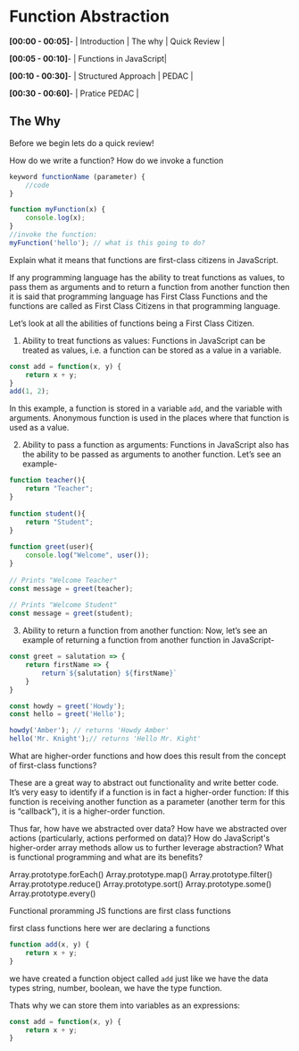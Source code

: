 # Function Abstraction

**[00:00 - 00:05]**- | Introduction | The why | Quick Review |

**[00:05 - 00:10]**- | Functions in JavaScript| 

**[00:10 - 00:30]**- | Structured Approach | PEDAC |

**[00:30 - 00:60]**- | Pratice PEDAC | 

## The Why
Before we begin lets do a quick review!

How do we write a function? How do we invoke a function

```js
keyword functionName (parameter) {
    //code
}

function myFunction(x) {
    console.log(x);
}
//invoke the function:
myFunction('hello'); // what is this going to do?

```
Explain what it means that functions are first-class citizens in JavaScript.

If any programming language has the ability to treat functions as values, to pass them as arguments and to return a function from another function then it is said that programming language has First Class Functions and the functions are called as First Class Citizens in that programming language.

Let’s look at all the abilities of functions being a First Class Citizen.

1. Ability to treat functions as values: Functions in JavaScript can be treated as values, i.e. a function can be stored as a value in a variable.

```js
const add = function(x, y) {
    return x + y;
}
add(1, 2);
```
In this example, a function is stored in a variable `add`, and the variable with arguments. Anonymous function is used in the places where that function is used as a value.

2. Ability to pass a function as arguments: Functions in JavaScript also has the ability to be passed as arguments to another function. Let’s see an example-
```js
function teacher(){
    return "Teacher";
}
  
function student(){
    return "Student";
}
  
function greet(user){
    console.log("Welcome", user());    
}
  
// Prints "Welcome Teacher"
const message = greet(teacher);
  
// Prints "Welcome Student" 
const message = greet(student);
```

3. Ability to return a function from another function: Now, let’s see an example of returning a function from another function in JavaScript-
```js
const greet = salutation => {
    return firstName => {
        return`${salutation} ${firstName}`
    }
}

const howdy = greet('Howdy');
const hello = greet('Hello');

howdy('Amber'); // returns 'Howdy Amber'
hello('Mr. Knight');// returns 'Hello Mr. Kight'
```

What are higher-order functions and how does this result from the concept of first-class functions?

These are a great way to abstract out functionality and write better code. It’s very easy to identify if a function is in fact a higher-order function: If this function is receiving another function as a parameter (another term for this is “callback”), it is a higher-order function.


Thus far, how have we abstracted over data? How have we abstracted over actions (particularly, actions performed on data)?
How do JavaScript's higher-order array methods allow us to further leverage abstraction?
What is functional programming and what are its benefits?

Array.prototype.forEach()
Array.prototype.map()
Array.prototype.filter()
Array.prototype.reduce()
Array.prototype.sort()
Array.prototype.some()
Array.prototype.every()



Functional proramming
JS functions are first class functions

first class functions
here wer are declaring a functions
```js
function add(x, y) {
    return x + y;
}
```
we have created a function object called `add`
just like we have the data types string, number, boolean, we have the type function. 

Thats why we can store them into variables as an expressions:
```js 
const add = function(x, y) {
    return x + y;
}
```

 